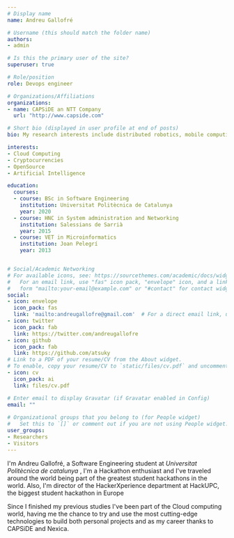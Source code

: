 ```yaml
---
# Display name
name: Andreu Gallofré

# Username (this should match the folder name)
authors:
- admin

# Is this the primary user of the site?
superuser: true

# Role/position
role: Devops engineer

# Organizations/Affiliations
organizations:
- name: CAPSiDE an NTT Company
  url: "http://www.capside.com"

# Short bio (displayed in user profile at end of posts)
bio: My research interests include distributed robotics, mobile computing and programmable matter.

interests:
- Cloud Computing
- Cryptocurrencies
- OpenSource
- Artificial Intelligence

education:
  courses:
  - course: BSc in Software Engineering
    institution: Universitat Politècnica de Catalunya
    year: 2020
  - course: HNC in System administration and Networking
    institution: Salessians de Sarrià
    year: 2015
  - course: VET in Microinformatics
    institution: Joan Pelegrí
    year: 2013


# Social/Academic Networking
# For available icons, see: https://sourcethemes.com/academic/docs/widgets/#icons
#   For an email link, use "fas" icon pack, "envelope" icon, and a link in the
#   form "mailto:your-email@example.com" or "#contact" for contact widget.
social:
- icon: envelope
  icon_pack: fas
  link: 'mailto:andreugallofre@gmail.com'  # For a direct email link, use "mailto:test@example.org".
- icon: twitter
  icon_pack: fab
  link: https://twitter.com/andreugallofre
- icon: github
  icon_pack: fab
  link: https://github.com/atsuky
# Link to a PDF of your resume/CV from the About widget.
# To enable, copy your resume/CV to `static/files/cv.pdf` and uncomment the lines below.  
- icon: cv
  icon_pack: ai
  link: files/cv.pdf

# Enter email to display Gravatar (if Gravatar enabled in Config)
email: ""
  
# Organizational groups that you belong to (for People widget)
#   Set this to `[]` or comment out if you are not using People widget.  
user_groups:
- Researchers
- Visitors
---
```


I'm Andreu Gallofré, a Software Engineering student at _Universitat Politècnica de catalunya_ , I'm a Hackathon enthusiast and I've traveled around the world being part of the greatest student hackathons in the world. Also, I'm director of the HackerXperience department at HackUPC, the biggest student hackathon in Europe

Since I finished my previous studies I've been part of the Cloud computing world, having me the chance to try and use the most cutting-edge technologies to build both personal projects and as my career thanks to CAPSiDE and Nexica. 
